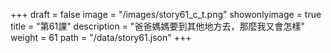 +++
draft = false 
image = "/images/story61_c_t.png" 
showonlyimage = true 
title = "第61課" 
description = "爸爸媽媽要到其他地方去，那麼我又會怎樣" 
weight = 61 
path = "/data/story61.json" 
+++
